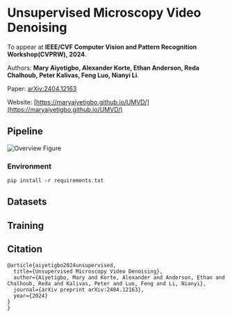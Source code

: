 # Unsupervised Microscopy Video Denoising

To appear at **IEEE/CVF Computer Vision and Pattern Recognition Workshop(CVPRW), 2024**.

Authors: **Mary Aiyetigbo,  Alexander Korte, Ethan Anderson, Reda Chalhoub, Peter Kalivas, Feng Luo, Nianyi Li**.

Paper: [arXiv:2404.12163](https://www.arxiv.org/abs/2404.12163)

Website: [https://maryaiyetigbo.github.io/UMVD/](https://maryaiyetigbo.github.io/UMVD/)


## Pipeline

![Overview Figure](https://maryaiyetigbo.github.io/UMVD/assets/pipeline_fig.png)


### Environment

```
pip install -r requirements.txt
```

## Datasets


## Training


## Citation

```
@article{aiyetigbo2024unsupervised,
  title={Unsupervised Microscopy Video Denoising},
  author={Aiyetigbo, Mary and Korte, Alexander and Anderson, Ethan and Chalhoub, Reda and Kalivas, Peter and Luo, Feng and Li, Nianyi},
  journal={arXiv preprint arXiv:2404.12163},
  year={2024}
}
}
```

